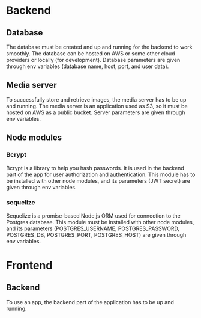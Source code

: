 # Backend

## Database
The database must be created and up and running for the backend to work smoothly. The database can be hosted on AWS or some other cloud providers or locally (for development). Database parameters are given through env variables (database name, host, port, and user data).

## Media server
To successfully store and retrieve images, the media server has to be up and running. The media server is an application used as S3, so it must be hosted on AWS as a public bucket. Server parameters are given through env variables. 

## Node modules

### Bcrypt
Bcrypt is a library to help you hash passwords. It is used in the backend part of the app for user authorization and authentication. 
This module has to be installed with other node modules, and its parameters (JWT secret) are given through env variables. 

### sequelize
Sequelize is a promise-based Node.js ORM used for connection to the Postgres database. This module must be installed with other node modules, and its parameters (POSTGRES_USERNAME, POSTGRES_PASSWORD, POSTGRES_DB, POSTGRES_PORT, POSTGRES_HOST) are given through env variables. 

# Frontend

## Backend
To use an app, the backend part of the application has to be up and running. 
